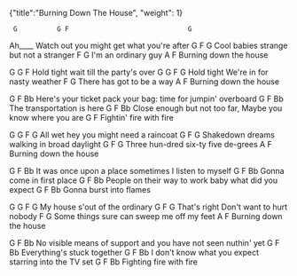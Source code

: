 {"title":"Burning Down The House",
"weight": 1}

     G          G F                              G
Ah____ Watch out  you might get what you're after
           G F                         G
Cool babies  strange but not a stranger
            F         G
     I'm an ordinary guy
     A                     F
     Burning down the house

G         G F
Hold tight  wait till the party's over
G         G F                         G
Hold tight  We're in for nasty weather
               F           G
     There has got to be a way
     A                     F
     Burning down the house

G                                 F                        Bb
Here's your ticket pack your bag: time for jumpin' overboard
     G                        F Bb
     The transportation is here
G                             F                          Bb
Close enough but not too far, Maybe you know where you are
G                          F
     Fightin' fire with fire

G      G F                            G
All wet  hey you might need a raincoat
         G F                               G
Shakedown  dreams walking in broad daylight
     G              F              G
     Three hun-dred six-ty five de-grees
     A                    F
     Burning down the house

G                            F                       Bb
It was once upon a place sometimes I listen to myself
     G                     F    Bb
     Gonna come in first place
G                            F                       Bb
People on their way to work  baby what did you expect
   G                      F     Bb
     Gonna burst into flames


G       G F                    G
My house  s'out of the ordinary
            G F                        G
That's right  Don't want to hurt nobody
                     F                  G
Some things sure can sweep me off my feet
A                    F
Burning down the house

G                               F                           Bb
No visible means of support and you have not seen nuthin' yet
   G                           F Bb
     Everything's stuck together
G                            F                       Bb
I don't know what you expect starring into the TV set
   G                    F      Bb
     Fighting fire with fire
